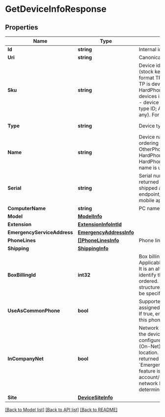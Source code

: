 # GetDeviceInfoResponse

## Properties

Name | Type | Description | Notes
------------ | ------------- | ------------- | -------------
**Id** | **string** | Internal identifier of a device | [optional] 
**Uri** | **string** | Canonical URI of a device | [optional] 
**Sku** | **string** | Device identification number (stock keeping unit) in the format TP-ID [-AT-AC], where TP is device type (HP for RC HardPhone, DV for all other devices including softphone); ID - device model ID; AT -addon type ID; AC - addon count (if any). For example &#39;HP-56-2-2&#39; | [optional] 
**Type** | **string** | Device type | [optional] [default to TYPE_HARD_PHONE]
**Name** | **string** | Device name. Mandatory if ordering  SoftPhone  or  OtherPhone . Optional for  HardPhone . If not specified for HardPhone, then device  model  name is used as device  name  | [optional] 
**Serial** | **string** | Serial number for HardPhone (is returned only when the phone is shipped and provisioned); endpoint_id for softphone and mobile applications | [optional] 
**ComputerName** | **string** | PC name for softphone | [optional] 
**Model** | [**ModelInfo**](ModelInfo.md) |  | [optional] 
**Extension** | [**ExtensionInfoIntId**](ExtensionInfoIntId.md) |  | [optional] 
**EmergencyServiceAddress** | [**EmergencyAddressInfo**](EmergencyAddressInfo.md) |  | [optional] 
**PhoneLines** | [**[]PhoneLinesInfo**](PhoneLinesInfo.md) | Phone lines information | [optional] 
**Shipping** | [**ShippingInfo**](ShippingInfo.md) |  | [optional] 
**BoxBillingId** | **int32** | Box billing identifier of a device. Applicable only for HardPhones. It is an alternative way to identify the device to be ordered. EitherT? model  structure, or  boxBillingId  must be specified forT?HardPhone | [optional] 
**UseAsCommonPhone** | **bool** | Supported only for devices assigned to Limited extensions. If true, enables users to log in to this phone as a common phone. | [optional] 
**InCompanyNet** | **bool** | Network location status. &#39;True&#39; if the device is located in the configured corporate network (On-Net); &#39;False&#39; for Off-Net location. Parameter is not returned if &#x60;EmergencyAddressAutoUpdate&#x60; feature is not enabled for the account/user, or if device network location is not determined | [optional] 
**Site** | [**DeviceSiteInfo**](DeviceSiteInfo.md) |  | [optional] 

[[Back to Model list]](../README.md#documentation-for-models) [[Back to API list]](../README.md#documentation-for-api-endpoints) [[Back to README]](../README.md)


